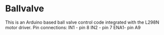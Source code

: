 # Ballvalve
This is an Arduino based ball valve control code integrated with the L298N motor driver.
Pin connections:
IN1 - pin 8
IN2 - pin 7
ENA1- pin A9
